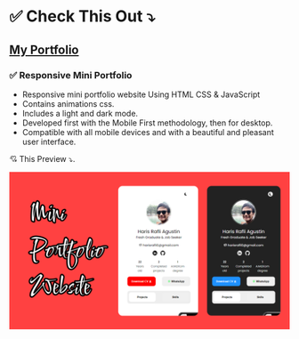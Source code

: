 # ✅ Check This Out ⤵
## [My Portfolio](https://haris-rafli-portfolio.vercel.app/)
### ✅ Responsive Mini Portfolio

- Responsive mini portfolio website Using HTML CSS & JavaScript
- Contains animations css.
- Includes a light and dark mode.
- Developed first with the Mobile First methodology, then for desktop.
- Compatible with all mobile devices and with a beautiful and pleasant user interface.

💘 This Preview ⤵. 

![preview img](assets/preview.png)
